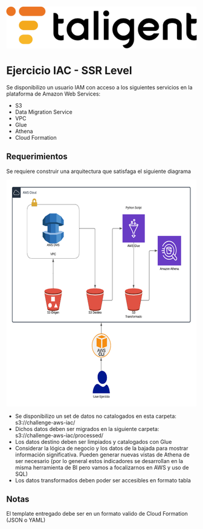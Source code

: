 ![Logo](./images/taligent.jpg)

# Ejercicio IAC - SSR Level

Se disponibilizo un usuario IAM con acceso a los siguientes servicios en la plataforma de Amazon Web Services:
- S3
- Data Migration Service
- VPC
- Glue
- Athena
- Cloud Formation

## Requerimientos

Se requiere construir una arquitectura que satisfaga el siguiente diagrama

<img src="images/arquitectura.png" width="750" height="600"/>

- Se disponibilizo un set de datos no catalogados en esta carpeta: s3://challenge-aws-iac/
- Dichos datos deben ser migrados en la siguiente carpeta: s3://challenge-aws-iac/processed/
- Los datos destino deben ser limpiados y catalogados con Glue
- Considerar la lógica de negocio y los datos de la bajada para mostrar información significativa. Pueden generar nuevas vistas de Athena de ser necesario (por lo general estos indicadores se desarrollan en la misma herramienta de BI pero vamos a focalizarnos en AWS y uso de SQL)
- Los datos transformados deben poder ser accesibles en formato tabla

## Notas
El template entregado debe ser en un formato valido de Cloud Formation (JSON o YAML)
